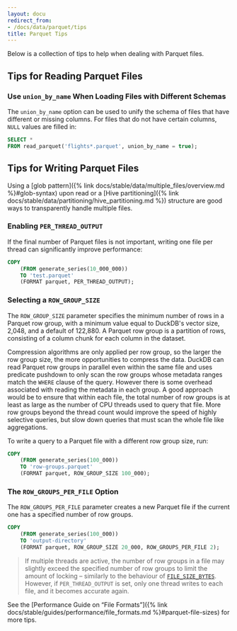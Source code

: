 ```yaml
---
layout: docu
redirect_from:
- /docs/data/parquet/tips
title: Parquet Tips
---
```


Below is a collection of tips to help when dealing with Parquet files.

## Tips for Reading Parquet Files

### Use `union_by_name` When Loading Files with Different Schemas

The `union_by_name` option can be used to unify the schema of files that have different or missing columns. For files that do not have certain columns, `NULL` values are filled in:

```sql
SELECT *
FROM read_parquet('flights*.parquet', union_by_name = true);
```

## Tips for Writing Parquet Files

Using a [glob pattern]({% link docs/stable/data/multiple_files/overview.md %}#glob-syntax) upon read or a [Hive partitioning]({% link docs/stable/data/partitioning/hive_partitioning.md %}) structure are good ways to transparently handle multiple files.

### Enabling `PER_THREAD_OUTPUT`

If the final number of Parquet files is not important, writing one file per thread can significantly improve performance:

```sql
COPY
    (FROM generate_series(10_000_000))
    TO 'test.parquet'
    (FORMAT parquet, PER_THREAD_OUTPUT);
```

### Selecting a `ROW_GROUP_SIZE`

The `ROW_GROUP_SIZE` parameter specifies the minimum number of rows in a Parquet row group, with a minimum value equal to DuckDB's vector size, 2,048, and a default of 122,880.
A Parquet row group is a partition of rows, consisting of a column chunk for each column in the dataset.

Compression algorithms are only applied per row group, so the larger the row group size, the more opportunities to compress the data.
DuckDB can read Parquet row groups in parallel even within the same file and uses predicate pushdown to only scan the row groups whose metadata ranges match the `WHERE` clause of the query.
However there is some overhead associated with reading the metadata in each group.
A good approach would be to ensure that within each file, the total number of row groups is at least as large as the number of CPU threads used to query that file.
More row groups beyond the thread count would improve the speed of highly selective queries, but slow down queries that must scan the whole file like aggregations.

To write a query to a Parquet file with a different row group size, run:

```sql
COPY
    (FROM generate_series(100_000))
    TO 'row-groups.parquet'
    (FORMAT parquet, ROW_GROUP_SIZE 100_000);
```

### The `ROW_GROUPS_PER_FILE` Option

The `ROW_GROUPS_PER_FILE` parameter creates a new Parquet file if the current one has a specified number of row groups.

```sql
COPY
    (FROM generate_series(100_000))
    TO 'output-directory'
    (FORMAT parquet, ROW_GROUP_SIZE 20_000, ROW_GROUPS_PER_FILE 2);
```

> If multiple threads are active, the number of row groups in a file may slightly exceed the specified number of row groups to limit the amount of locking – similarly to the behaviour of [`FILE_SIZE_BYTES`](../../sql/statements/copy#copy--to-options).
> However, if `PER_THREAD_OUTPUT` is set, only one thread writes to each file, and it becomes accurate again.

See the [Performance Guide on “File Formats”]({% link docs/stable/guides/performance/file_formats.md %}#parquet-file-sizes) for more tips.